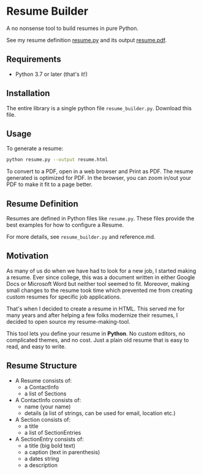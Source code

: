 # Resume Builder

A no nonsense tool to build resumes in pure Python.

See my resume definition [resume.py](./resume.py) and its output [resume.pdf](./resume.pdf).

## Requirements

* Python 3.7 or later (that's it!)

## Installation

The entire library is a single python file `resume_builder.py`. Download this file.

## Usage

To generate a resume:

```bash
python resume.py --output resume.html
```

To convert to a PDF, open in a web browser and Print as PDF. The resume generated is optimized for PDF.
In the browser, you can zoom in/out your PDF to make it fit to a page better.

## Resume Definition

Resumes are defined in Python files like `resume.py`. These files provide the best examples for how to configure a Resume.

For more details, see `resume_builder.py` and reference.md.

## Motivation

As many of us do when we have had to look for a new job, I started making a resume. Ever since college, this was a document written in either Google Docs or Microsoft Word but neither tool seemed to fit. Moreover, making small changes to the resume took time which prevented me from creating custom resumes for specific job applications.

That's when I decided to create a resume in HTML. This served me for many years and after helping a few folks modernize their resumes, I decided to open source my resume-making-tool.

This tool lets you define your resume in __Python__. No custom editors, no complicated themes, and no cost. Just a plain old resume that is easy to read, and easy to write.

## Resume Structure

* A Resume consists of:
  * a ContactInfo
  * a list of Sections
* A ContactInfo consists of:
  * name (your name)
  * details (a list of strings, can be used for email, location etc.)
* A Section consists of:
  * a title
  * a list of SectionEntries
* A SectionEntry consists of:
  * a title (big bold text)
  * a caption (text in parenthesis)
  * a dates string
  * a description
